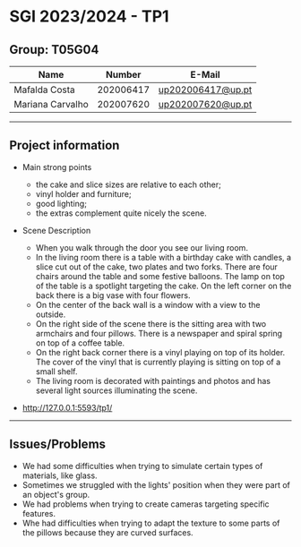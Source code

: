 # SGI 2023/2024 - TP1

## Group: T05G04

| Name             | Number    | E-Mail             |
| ---------------- | --------- | ------------------ |
| Mafalda Costa    | 202006417 | up202006417@up.pt  |
| Mariana Carvalho | 202007620 | up202007620@up.pt  |

----
## Project information

- Main strong points
  - the cake and slice sizes are relative to each other;
  - vinyl holder and furniture;
  - good lighting;
  - the extras complement quite nicely the scene.

- Scene Description
  - When you walk through the door you see our living room.
  - In the living room there is a table with a birthday cake with candles, a slice cut out of the cake, two plates and two forks. There are four chairs around the table and some festive balloons. The lamp on top of the table is a spotlight targeting the cake. On the left corner on the back there is a big vase with four flowers. 
  - On the center of the back wall is a window with a view to the outside.
  - On the right side of the scene there is the sitting area with two armchairs and four pillows. There is a newspaper and spiral spring on top of a coffee table.
  - On the right back corner there is a vinyl playing on top of its holder. The cover of the vinyl that is currently playing is sitting on top of a small shelf.
  - The living room is decorated with paintings and photos and has several light sources illuminating the scene. 
  
- http://127.0.0.1:5593/tp1/

----
## Issues/Problems

- We had some difficulties when trying to simulate certain types of materials, like glass.
- Sometimes we struggled with the lights' position when they were part of an object's group.
- We had problems when trying to create cameras targeting specific features.
- Whe had difficulties when trying to adapt the texture to some parts of the pillows because they are curved surfaces.
